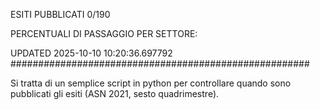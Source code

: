 ESITI PUBBLICATI 0/190 

PERCENTUALI DI PASSAGGIO PER SETTORE:

UPDATED 2025-10-10 10:20:36.697792
###################################################### 

Si tratta di un semplice script in python per controllare quando sono pubblicati gli esiti (ASN 2021, sesto quadrimestre).

